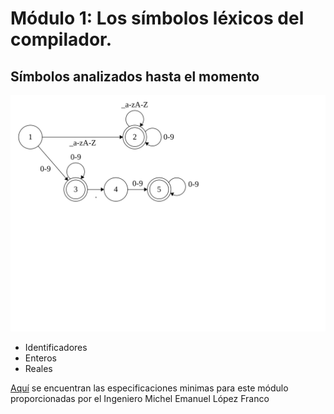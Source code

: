 # Módulo 1: Los símbolos léxicos del compilador.

## Símbolos analizados hasta el momento

![Automata v0.1](../../assets/images/01-automata.svg?sanitize=true)

+ Identificadores
+ Enteros
+ Reales

[Aquí](https://github.com/CodeRevenge/proyecto-seminario-traductores-ii/tree/master/modulos/modulo_01/simbolos_lexicos.pdf) se encuentran las especificaciones minimas para este módulo proporcionadas por el Ingeniero Michel Emanuel López Franco